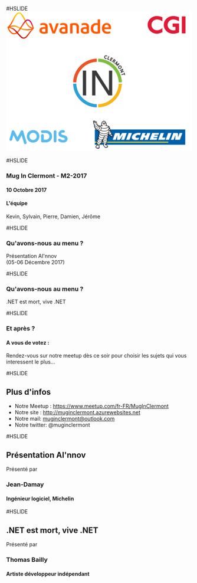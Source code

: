 #HSLIDE
![Logo](assets/images/background.png)

#HSLIDE
### Mug In Clermont - M2-2017
#### 10 Octobre 2017
#### L'équipe
Kevin, Sylvain, Pierre, Damien, Jérôme

#HSLIDE 
### Qu'avons-nous au menu ?
Présentation AI'nnov <br />
(05-06 Décembre 2017)

#HSLIDE 
### Qu'avons-nous au menu ?
.NET est mort, vive .NET

#HSLIDE 
### Et après ? 
#### A vous de votez : 
Rendez-vous sur notre meetup dès ce soir pour choisir les sujets qui vous interessent le plus...

#HSLIDE
## Plus d'infos
* Notre Meetup : https://www.meetup.com/fr-FR/MugInClermont
* Notre site : http://muginclermont.azurewebsites.net
* Notre mail: muginclermont@outlook.com
* Notre twitter: @muginclermont

#HSLIDE
## Présentation AI'nnov 
Présenté par 
### Jean-Damay 
#### Ingénieur logiciel, Michelin

#HSLIDE
## .NET est mort, vive .NET
Présenté par 
### Thomas Bailly
#### Artiste développeur indépendant
